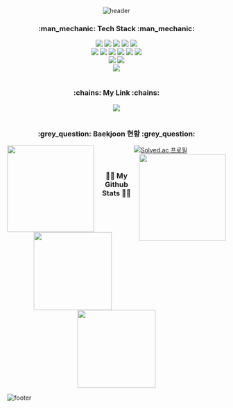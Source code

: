 <div>
<div align="center">
  
![header](https://capsule-render.vercel.app/api?type=waving&color=timeGradient&height=180&section=header&text=Kelvin's%20Github%20Page&fontSize=30&fontColor=FFFFFF)

</div>  
  
<h3 align="center">:man_mechanic: Tech Stack :man_mechanic:</h3>

<div align="center">
  
  <img src="https://img.shields.io/badge/Python-3776AB?style=flat-square&logo=Python&logoColor=white"/>
  <img src="https://img.shields.io/badge/C-A8B9CC?style=flat-square&logo=C&logoColor=white"/>
  <img src="https://img.shields.io/badge/Node.js-339933?style=flat-square&logo=Node.js&logoColor=white"/>
  <img src="https://img.shields.io/badge/Next.js-000000?style=flat-square&logo=Next.js&logoColor=white"/>
  <img src="https://img.shields.io/badge/Redux-764ABC?style=flat-square&logo=Redux&logoColor=white"/>

</div>

<div align="center">
  
  <img src="https://img.shields.io/badge/HTML5-E34F26?style=flat-square&logo=HTML5&logoColor=white"/>
  <img src="https://img.shields.io/badge/JavaScript-F7DF1E?style=flat-square&logo=JavaScript&logoColor=white"/>
  <img src="https://img.shields.io/badge/jQuery-0769AD?style=flat-square&logo=jQuery&logoColor=white"/>
  <img src="https://img.shields.io/badge/CSS3-1572B6?style=flat-square&logo=CSS3&logoColor=white"/>
  <img src="https://img.shields.io/badge/Bootstrap-7952B3?style=flat-square&logo=Bootstrap&logoColor=white"/>
  <img src="https://img.shields.io/badge/React-61DAFB?style=flat-square&logo=React&logoColor=white"/>


</div>

<div align="center">
  
  <img src="https://img.shields.io/badge/MySQL-4479A1?style=flat-square&logo=NoSQL&logoColor=white"/>
  <img src="https://img.shields.io/badge/MongoDB-47A248?style=flat-square&logo=MongoDB&logoColor=white"/>

</div>

<div align="center">
  
  <img src="https://img.shields.io/badge/Git-F05032?style=flat-square&logo=Git&logoColor=white"/>

</div>

#

<h3 align="center">:chains: My Link :chains:</h3>

<div align="center">
  
  <a href="https://velog.io/@kelvin3476">
    <img src="https://img.shields.io/badge/Velog-20C997?style=flat-square&logo=velog&logoColor=white"/>
  </a>
  
</div>

#

<h3 align="center">:grey_question: Baekjoon 현황 :grey_question:</h3>
  
<div align="center">
  
  <img align="left" width="200" src="https://tenor.com/ko/view/snoopy-what-gif-8753995.gif">
  
  
[![Solved.ac 프로필](http://mazassumnida.wtf/api/v2/generate_badge?boj=dltmddn0322)](https://solved.ac/dltmddn0322)
  <img align="right" width="200" src="https://tenor.com/ko/view/snoopy-what-gif-8753995.gif">
 
</div>
  
#
  
<h3 align="center">👩‍💻 My Github Stats 👩‍💻</h3>

<p align="center">
  <img height="180em" src="https://github-readme-stats.vercel.app/api?username=ChoSooBeen&show_icons=true&theme=vue">
  <img height="180em" src="https://github-readme-stats.vercel.app/api/top-langs/?username=ChoSooBeen&hide=Batchfile,jupyter%20notebook&layout=compact&theme=vue">
</p>
  
![footer](https://capsule-render.vercel.app/api?section=footer&type=waving&color=timeGradient)

</div>
